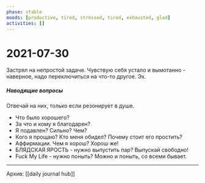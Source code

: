 ```yaml
---
phase: stable
moods: [productive, tired, stressed, tired, exhausted, glad]
activities: []
---
```

# 2021-07-30

Застрял на непростой задаче. Чувствую себя устало и вымотанно - наверное, надо переключиться на что-то другое. Эх.

##### Наводящие вопросы
Отвечай на них, только если резонирует в душе.
- Что было хорошего?
- За что и кому я благодарен?
- Я подавлен? Сильно? Чем?
- Кого я прощаю? Кто меня обидел? Почему стоит его простить?
- Аффирмации. Чем я хорош? Хорош же!
- БЛЯДСКАЯ ЯРОСТЬ - нужно выпустить пар? Выпускай свободно!
- Fuck My Life - нужно поныть? Можно и поныть, со всеми бывает.

***
Архив: [[daily journal hub]]